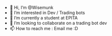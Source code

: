 - 👋 Hi, I’m @Wisemunk
- 👀 I’m interested in Dev / Trading bots
- 🌱 I’m currently a student at EPITA
- 💞️ I’m looking to collaborate on a trading bot dev
- 📫 How to reach me : Email me :D

<!---
Wisemunk/Wisemunk is a ✨ special ✨ repository because its `README.md` (this file) appears on your GitHub profile.
You can click the Preview link to take a look at your changes.
--->
